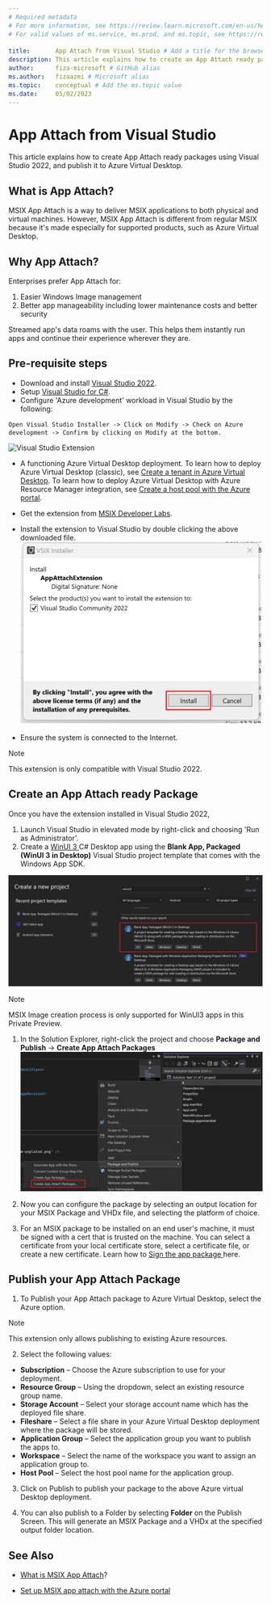 ```yaml
---
# Required metadata
# For more information, see https://review.learn.microsoft.com/en-us/help/platform/learn-editor-add-metadata?branch=main
# For valid values of ms.service, ms.prod, and ms.topic, see https://review.learn.microsoft.com/en-us/help/platform/metadata-taxonomies?branch=main

title:       App Attach from Visual Studio # Add a title for the browser tab
description: This article explains how to create an App Attach ready package using Visual Studio 2022 and publish it to Azure Virtual Desktop # Add a meaningful description for search results
author:      fiza-microsoft # GitHub alias
ms.author:   fizaazmi # Microsoft alias
ms.topic:    conceptual # Add the ms.topic value
ms.date:     05/02/2023
---
```


# App Attach from Visual Studio

This article explains how to create App Attach ready packages using Visual Studio 2022, and publish it to Azure Virtual Desktop.   
  
## What is App Attach?
 
MSIX App Attach is a way to deliver MSIX applications to both physical and virtual machines. However, MSIX App Attach is different from regular MSIX because it's made especially for supported products, such as Azure Virtual Desktop.  
  
## Why App Attach?  
Enterprises prefer App Attach for:
1. Easier Windows Image management 
2. Better app manageability including lower maintenance costs and better security 

Streamed app's data roams with the user. This helps them instantly run apps and continue their experience wherever they are.   
  
## Pre-requisite steps  
- Download and install [Visual Studio 2022](https://visualstudio.microsoft.com/vs/).
- Setup [Visual Studio for C#](/windows/apps/windows-app-sdk/set-up-your-development-environment?tabs=cs-vs-community%2Ccpp-vs-community%2Cvs-2022-17-1-a%2Cvs-2022-17-1-b).
- Configure 'Azure development' workload in Visual Studio by the following:

```
Open Visual Studio Installer -> Click on Modify -> Check on Azure development -> Confirm by clicking on Modify at the bottom.
```
![Visual Studio Extension](https://github.com/bansalsushant/msix-docs/assets/15215151/e517e795-4dc6-4337-8ad8-3b70f4725f19)

- A functioning Azure Virtual Desktop deployment. To learn how to deploy Azure Virtual Desktop (classic), see [Create a tenant in Azure Virtual Desktop](/azure/virtual-desktop/virtual-desktop-fall-2019/tenant-setup-azure-active-directory). To learn how to deploy Azure Virtual Desktop with Azure Resource Manager integration, see [Create a host pool with the Azure portal](/azure/virtual-desktop/create-host-pools-azure-marketplace).

- Get the extension from [MSIX Developer Labs](https://github.com/microsoft/MSIX-Labs/blob/master/DeveloperLabs/AppStreaming/AppAttachExtension.vsix).
- Install the extension to Visual Studio by double clicking the above downloaded file.
![User's image](media/app-attach-from-visualstudio/image1.png)

- Ensure the system is connected to the Internet.

> [!NOTE] 
> This extension is only compatible with Visual Studio 2022.

## Create an App Attach ready Package  
Once you have the extension installed in Visual Studio 2022,
1. Launch Visual Studio in elevated mode by right-click and choosing 'Run as Administrator'.
2. Create a [ WinUI 3 ](/windows/apps/winui/winui3/create-your-first-winui3-app) C# Desktop app using the **Blank App, Packaged (WinUI 3 in Desktop)** Visual Studio project template that comes with the Windows App SDK.   

![Screenshot 2023-05-30 165600](media/app-attach-from-visualstudio/screenshot-2023-05-30-165600.png)

> [!NOTE] 
> MSIX Image creation process is only supported for WinUI3 apps in this Private Preview.

1. In the Solution Explorer, right-click the project and choose __Package and Publish__ -> __Create App Attach Packages__  
![Screenshot 2023-05-30 165836](media/app-attach-from-visualstudio/screenshot-2023-05-30-165836.png)

4. Now you can configure the package by selecting an output location for your MSIX Package and VHDx file, and selecting the platform of choice.   

5. For an MSIX package to be installed on an end user's machine, it must be signed with a cert that is trusted on the machine. You can select a certificate from your local certificate store, select a certificate file, or create a new certificate. Learn how to [Sign the app package ](/windows/msix/package/sign-app-package-using-signtool)here.

## Publish your App Attach Package

 
 
1. To Publish your App Attach package to Azure Virtual Desktop, select the Azure option.

> [!NOTE] 
> This extension only allows publishing to existing Azure resources.

2. Select the following values:  

- __Subscription__ – Choose the Azure subscription to use for your deployment.  
- __Resource Group__ – Using the dropdown, select an existing resource group name.  
- __Storage Account__ – Select your storage account name which has the deployed file share.   
- __Fileshare__ – Select a file share in your Azure Virtual Desktop deployment where the package will be stored.  
- __Application Group__ – Select the application group you want to publish the apps to.  
- __Workspace__ – Select the name of the workspace you want to assign an application group to.  
- __Host Pool__ – Select the host pool name for the application group.  

3. Click on Publish to publish your package to the above Azure virtual Desktop deployment.

4. You can also publish to a Folder by selecting __Folder__ on the Publish Screen. This will generate an MSIX Package and a VHDx at the specified output folder location.

## See Also

- [What is MSIX App Attach](/azure/virtual-desktop/what-is-app-attach)?

- [Set up MSIX app attach with the Azure portal](/azure/virtual-desktop/app-attach-azure-portal)

